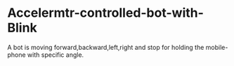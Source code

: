 # Accelermtr-controlled-bot-with-Blink
A bot is moving forward,backward,left,right and stop for holding the mobile-phone with specific angle. 
